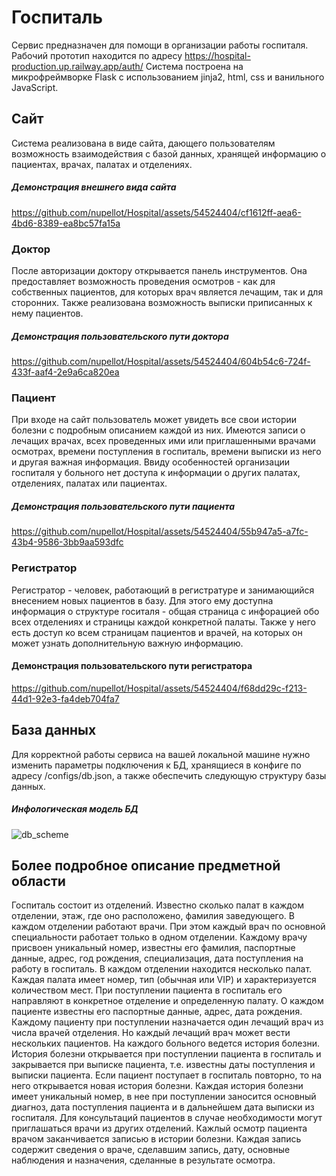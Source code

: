 # Госпиталь
Сервис предназначен для помощи в организации работы госпиталя. Рабочий прототип находится по адресу
https://hospital-production.up.railway.app/auth/
Система построена на микрофреймворке Flask с использованием jinja2, html, css и ванильного JavaScript.


## Сайт
Система реализована в виде сайта, дающего пользователям возможность взаимодействия с базой данных, хранящей информацию о пациентах, врачах, палатах и отделениях.
##### Демонстрация внешнего вида сайта
https://github.com/nupellot/Hospital/assets/54524404/cf1612ff-aea6-4bd6-8389-ea8bc57fa15a

### Доктор
После авторизации доктору открывается панель инструментов. Она предоставляет возможность проведения осмотров - как для собственных пациентов, для которых врач является лечащим, так и для сторонних. Также реализована возможность выписки приписанных к нему пациентов.
##### Демонстрация пользовательского пути доктора
https://github.com/nupellot/Hospital/assets/54524404/604b54c6-724f-433f-aaf4-2e9a6ca820ea

### Пациент
При входе на сайт пользователь может увидеть все свои истории болезни с подробным описанием каждой из них. Имеются записи о лечащих врачах, всех проведенных ими или приглашенными врачами осмотрах, времени поступления в госпиталь, времени выписки из него и другая важная информация. Ввиду особенностей организации госпиталя у больного нет доступа к информации о других палатах, отделениях, палатах или пациентах.
##### Демонстрация пользовательского пути пациента
https://github.com/nupellot/Hospital/assets/54524404/55b947a5-a7fc-43b4-9586-3bb9aa593dfc

### Регистратор
Регистратор - человек, работающий в регистратуре и занимающийся внесением новых пациентов в базу. Для этого ему доступна информация о структуре госиталя - общая страница с инфорацией обо всех отделениях и страницы каждой конкретной палаты. Также у него есть доступ ко всем страницам пациентов и врачей, на которых он может узнать дополнительную важную информацию. 
#### Демонстрация пользовательского пути регистратора
https://github.com/nupellot/Hospital/assets/54524404/f68dd29c-f213-44d1-92e3-fa4deb704fa7


## База данных
Для корректной работы сервиса на вашей локальной машине нужно изменить параметры подключения к БД, хранящиеся в конфиге по адресу /configs/db.json, а также обеспечить следующую структуру базы данных.
##### Инфологическая модель БД
![db_scheme](https://github.com/nupellot/Hospital/assets/54524404/c68ce158-1746-4c62-be95-8c679217e480)

## Более подробное описание предметной области
Госпиталь состоит из отделений. Известно сколько палат в каждом отделении, этаж, где оно расположено, фамилия заведующего. В каждом отделении работают врачи. При этом каждый врач по основной специальности работает только в одном отделении. Каждому врачу присвоен уникальный номер, известны его фамилия, паспортные данные, адрес, год рождения, специализация, дата поступления на работу в госпиталь. В каждом отделении находится несколько палат. Каждая палата имеет номер, тип (обычная или VIP) и характеризуется количеством мест. При поступлении пациента в госпиталь его направляют в конкретное отделение и определенную палату. О каждом пациенте известны его паспортные данные, адрес, дата рождения. Каждому пациенту при поступлении назначается один лечащий врач из числа врачей отделения. Но каждый лечащий врач может вести нескольких пациентов. На каждого больного ведется история болезни. История болезни открывается при поступлении пациента в госпиталь и закрывается при выписке пациента, т.е. известны даты поступления и выписки пациента. Если пациент поступает в госпиталь повторно, то на него открывается новая история болезни. Каждая история болезни имеет уникальный номер, в нее при поступлении заносится основный диагноз, дата поступления пациента и в дальнейшем дата выписки из госпиталя. Для консультаций пациентов в случае необходимости могут приглашаться врачи из других отделений. Кажлый осмотр пациента врачом заканчивается записью в истории болезни. Каждая запись содержит сведения о враче, сделавшим запись, дату, основные наблюдения и назначения, сделанные в результате осмотра.
